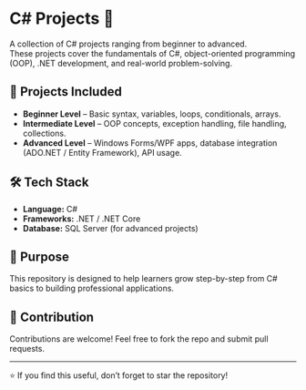 # C# Projects 🚀

A collection of C# projects ranging from beginner to advanced.  
These projects cover the fundamentals of C#, object-oriented programming (OOP), .NET development, and real-world problem-solving.

## 📂 Projects Included
- **Beginner Level** – Basic syntax, variables, loops, conditionals, arrays.
- **Intermediate Level** – OOP concepts, exception handling, file handling, collections.
- **Advanced Level** – Windows Forms/WPF apps, database integration (ADO.NET / Entity Framework), API usage.

## 🛠️ Tech Stack
- **Language:** C#
- **Frameworks:** .NET / .NET Core
- **Database:** SQL Server (for advanced projects)

## 🎯 Purpose
This repository is designed to help learners grow step-by-step from C# basics to building professional applications.

## 🤝 Contribution
Contributions are welcome! Feel free to fork the repo and submit pull requests.

---
⭐ If you find this useful, don’t forget to star the repository!
